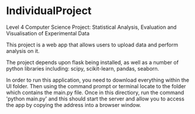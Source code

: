 # IndividualProject
Level 4 Computer Science Project: Statistical Analysis, Evaluation and Visualisation of Experimental Data

This project is a web app that allows users to upload data and perform analysis on it.

The project depends upon flask being installed, as well as a number of python libraries including: scipy, scikit-learn, pandas, seaborn.

In order to run this application, you need to download everything within the UI folder.  Then using the command prompt or terminal locate to the folder which contains the main.py file.  Once in this directiory, run the command 'python main.py' and this should start the server and allow you to access the app by copying the address into a browser window.
